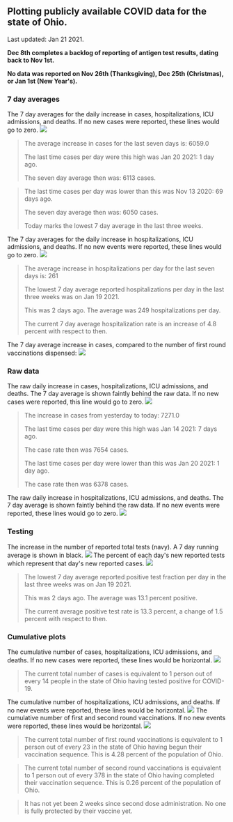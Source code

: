 ## Plotting publicly available COVID data for the state of Ohio. 

Last updated: Jan 21 2021. 

**Dec 8th completes a backlog of reporting of antigen test results, dating back to Nov 1st.**

**No data was reported on Nov 26th (Thanksgiving), Dec 25th (Christmas), or Jan 1st (New Year's).**
### 7 day averages
The 7 day averages for the daily increase in cases, hospitalizations, ICU admissions, and deaths. If no new cases were reported, these lines would go to zero.
![](7dayaverage_cases.png)

>The average increase in cases for the last seven days is: 6059.0
>
>The last time cases per day were this high was Jan 20 2021: 1 day ago.
>
>The seven day average then was: 6113 cases.

>
>The last time cases per day was lower than this was Nov 13 2020: 69 days ago.
>
>The seven day average then was: 6050 cases.
>
>Today marks the lowest 7 day average in the last three weeks.

The 7 day averages for the daily increase in hospitalizations, ICU admissions, and deaths. If no new events were reported, these lines would go to zero.
![](7dayaverage_hospital.png)

>The average increase in hospitalizations per day for the last seven days is: 261
>
>The lowest 7 day average reported hospitalizations per day in the last three weeks was on Jan 19 2021.
>
>This was 2 days ago. The average was 249 hospitalizations per day.
>
>The current 7 day average hospitalization rate is an increase of 4.8 percent with respect to then.

The 7 day average increase in cases, compared to the number of first round vaccinations dispensed:
![](DailyVaccinationsCases.png)

### Raw data
The raw daily increase in cases, hospitalizations, ICU admissions, and deaths. The 7 day average is shown faintly behind the raw data. If no new cases were reported, this line would go to zero.
![](DailyCases.png)

>The increase in cases from yesterday to today: 7271.0 
>
>The last time cases per day were this high was Jan 14 2021: 7 days ago. 
>
>The case rate then was 7654 cases.
>
>The last time cases per day were lower than this was Jan 20 2021: 1 day ago. 
>
>The case rate then was 6378 cases.

The raw daily increase in hospitalizations, ICU admissions, and deaths. The 7 day average is shown faintly behind the raw data. If no new events were reported, these lines would go to zero.
![](DailyHospitalizations.png)

### Testing

The increase in the number of reported total tests (navy). A 7 day running average is shown in black.
![](DailyTests.png)
The percent of each day's new reported tests which represent that day's new reported cases.
![](percentpositive_tests.png)

>The lowest 7 day average reported positive test fraction per day in the last three weeks was on Jan 19 2021.
>
>This was 2 days ago. The average was 13.1 percent positive. 
>
>The current average positive test rate is 13.3 percent, a change of 1.5 percent with respect to then. 

### Cumulative plots
The cumulative number of cases, hospitalizations, ICU admissions, and deaths. If no new cases were reported, these lines would be horizontal.
![](Cases.png)

>The current total number of cases is equivalent to 1 person out of every 14 people in the state of Ohio having tested positive for COVID-19.

The cumulative number of hospitalizations, ICU admissions, and deaths. If no new events were reported, these lines would be horizontal.
![](Hospitalizations.png)
The cumulative number of first and second round vaccinations. If no new events were reported, these lines would be horizontal.
![](Vaccinations.png)

>The current total number of first round vaccinations is equivalent to 1 person out of every 23 in the state of Ohio having begun their vaccination sequence.
>This is 4.28 percent of the population of Ohio.

>The current total number of second round vaccinations is equivalent to 1 person out of every 378 in the state of Ohio having completed their vaccination sequence.
>This is 0.26 percent of the population of Ohio.

>It has not yet been 2 weeks since second dose administration. No one is fully protected by their vaccine yet.

